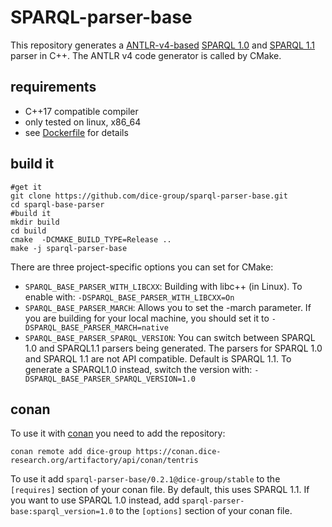 # SPARQL-parser-base

This repository generates a [ANTLR-v4-based](https://github.com/antlr/antlr4) [SPARQL 1.0](https://www.w3.org/TR/rdf-sparql-query/) and [SPARQL 1.1](https://www.w3.org/TR/sparql11-overview/) parser in C++. The ANTLR v4 code generator is called by CMake.

## requirements

- C++17 compatible compiler
- only tested on linux, x86_64
- see [Dockerfile](Dockerfile) for details 

## build it

```shell
#get it 
git clone https://github.com/dice-group/sparql-parser-base.git
cd sparql-base-parser
#build it
mkdir build
cd build
cmake  -DCMAKE_BUILD_TYPE=Release ..
make -j sparql-parser-base
```

There are three project-specific options you can set for CMake:

- `SPARQL_BASE_PARSER_WITH_LIBCXX`: Building with libc++ (in Linux). To enable with: `-DSPARQL_BASE_PARSER_WITH_LIBCXX=On`
- `SPARQL_BASE_PARSER_MARCH`: Allows you to set the -march parameter. If you are building for your local machine, you should set it to `-DSPARQL_BASE_PARSER_MARCH=native`
- `SPARQL_BASE_PARSER_SPARQL_VERSION`: You can switch between SPARQL 1.0 and SPARQL1.1 parsers being generated. The parsers for SPARQL 1.0 and SPARQL 1.1 are not API compatible. Default is SPARQL 1.1. To generate a SPARQL1.0 instead, switch the version with: `-DSPARQL_BASE_PARSER_SPARQL_VERSION=1.0`   

## conan

To use it with [conan](https://conan.io/) you need to add the repository:
```shell
conan remote add dice-group https://conan.dice-research.org/artifactory/api/conan/tentris
```

To use it add `sparql-parser-base/0.2.1@dice-group/stable` to the `[requires]` section of your conan file.
By default, this uses SPARQL 1.1. 
If you want to use SPARQL 1.0 instead, add `sparql-parser-base:sparql_version=1.0` to the `[options]` section of your conan file.